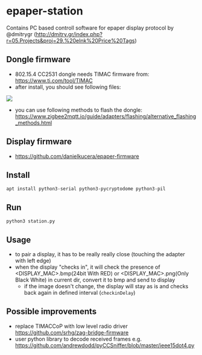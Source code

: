 # epaper-station

Contains PC based controll software for epaper display protocol by @dmitrygr (http://dmitry.gr/index.php?r=05.Projects&proj=29.%20eInk%20Price%20Tags)

## Dongle firmware
- 802.15.4 CC2531 dongle needs TIMAC firmware from: https://www.ti.com/tool/TIMAC
- after install, you should see following files:

![](https://user-images.githubusercontent.com/1734256/184469490-7287bd56-6ff9-4716-8b1d-2c8783fb2065.jpg)
- you can use following methods to flash the dongle: https://www.zigbee2mqtt.io/guide/adapters/flashing/alternative_flashing_methods.html

## Display firmware
- https://github.com/danielkucera/epaper-firmware

## Install
```
apt install python3-serial python3-pycryptodome python3-pil
```

## Run
```
python3 station.py
```

## Usage

- to pair a display, it has to be really really close (touching the adapter with left edge)
- when the display "checks in", it will check the presence of <DISPLAY_MAC>.bmp(24bit With RED) or <DISPLAY_MAC>.png(Only Black White) in current dir, convert it to bmp and send to display
  - if the image doesn't change, the display will stay as is and checks back again in defined interval (`checkinDelay`)

## Possible improvements

- replace TIMACCoP with low level radio driver https://github.com/srhg/zag-bridge-firmware
- user python library to decode received frames e.g. https://github.com/andrewdodd/pyCCSniffer/blob/master/ieee15dot4.py
